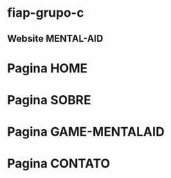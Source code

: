 # fiap-grupo-c

## Website MENTAL-AID

# Pagina HOME 
# Pagina SOBRE

# Pagina GAME-MENTALAID
# Pagina CONTATO 
